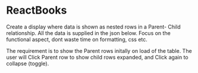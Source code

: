 # ReactBooks

Create a display where data is shown as nested rows in a Parent- Child relationship. All the data is supplied in the json below. Focus on the functional aspect, dont waste time on formatting, css etc.

The requirement is to show the Parent rows initally on load of the table. The user will Click Parent row to show child rows expanded, and Click again to collapse (toggle).
